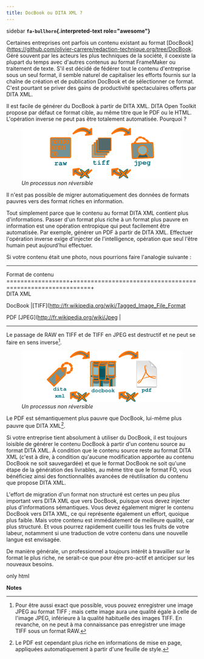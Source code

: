 ```yaml
---
title: DocBook ou DITA XML ?
---
```


 sidebar
**`fa-bullhorn`{.interpreted-text role="awesome"}**

Certaines entreprises ont parfois un contenu existant au format
\[DocBook\](<https://github.com/olivier-carrere/redaction-technique.org/tree/DocBook>.
Géré souvent par les acteurs les plus techniques de la société, il
coexiste la plupart du temps avec d'autres contenus au format
FrameMaker ou traitement de texte. S'il est décidé de fédérer tout le
contenu d'entreprise sous un seul format, il semble naturel de
capitaliser les efforts fournis sur la chaîne de création et de
publication DocBook et de sélectionner ce format. C'est pourtant se
priver des gains de productivité spectaculaires offerts par DITA XML.


Il est facile de générer du DocBook à partir de DITA XML. DITA Open
Toolkit propose par défaut ce format cible, au même titre que le PDF ou
le HTML. L'opération inverse ne peut pas être totalement automatisée.
Pourquoi ?

<figure>
<img src="graphics/entropie.svg" alt="graphics/entropie.svg" />
<figcaption><em>Un processus non réversible</em></figcaption>
</figure>

Il n'est pas possible de migrer automatiquement des données de formats
pauvres vers des format riches en information.

Tout simplement parce que le contenu au format DITA XML contient plus
d'informations. Passer d'un format plus riche à un format plus pauvre
en information est une opération entropique qui peut facilement être
automatisée. Par exemple, générer un PDF à partir de DITA XML. Effectuer
l'opération inverse exige d'injecter de l'intelligence, opération que
seul l'être humain peut aujourd'hui effectuer.

Si votre contenu était une photo, nous pourrions faire l'analogie
suivante :

  --------------------------------------------------------------------------------- -------------------------------------------------------------
  Format de contenu                                                                 
  ==================+===========================================================+   
  DITA XML                                                                          

  DocBook \|\[TIFF\](<http://fr.wikipedia.org/wiki/Tagged_Image_File_Format>        

  PDF                                                                               \[JPEG\](<http://fr.wikipedia.org/wiki/Jpeg> \|
  --------------------------------------------------------------------------------- -------------------------------------------------------------

Le passage de RAW en TIFF et de TIFF en JPEG est destructif et ne peut
se faire en sens inverse[^1].

<figure>
<img src="graphics/entropie-dita-docbook.svg"
alt="graphics/entropie-dita-docbook.svg" />
<figcaption><em>Un processus non réversible</em></figcaption>
</figure>

Le PDF est sémantiquement plus pauvre que DocBook, lui-même plus pauvre
que DITA XML[^2].

Si votre entreprise tient absolument à utiliser du DocBook, il est
toujours loisible de générer le contenu DocBook à partir d'un contenu
source au format DITA XML. À condition que le contenu source reste au
format DITA XML (c'est à dire, à condition qu'aucune modification
apportée au contenu DocBook ne soit sauvegardée) et que le format
DocBook ne soit qu'une étape de la génération des livrables, au même
titre que le format FO, vous bénéficiez ainsi des fonctionnalités
avancées de réutilisation du contenu que propose DITA XML.

L'effort de migration d'un format non structuré est certes un peu plus
important vers DITA XML que vers DocBook, puisque vous devez injecter
plus d'informations sémantiques. Vous devez également migrer le contenu
DocBook vers DITA XML, ce qui représente également un effort, quoique
plus faible. Mais votre contenu est immédiatement de meilleure qualité,
car plus structuré. Et vous pourrez rapidement cueillir tous les fruits
de votre labeur, notamment si une traduction de votre contenu dans une
nouvelle langue est envisagée.

De manière générale, un professionnel a toujours intérêt à travailler
sur le format le plus riche, ne serait-ce que pour être pro-actif et
anticiper sur les nouveaux besoins.

 only
html

**Notes**


[^1]: Pour être aussi exact que possible, vous pouvez enregistrer une
    image JPEG au format TIFF ; mais cette image aura une qualité égale
    à celle de l'image JPEG, inférieure à la qualité habituelle des
    images TIFF. En revanche, on ne peut à ma connaissance pas
    enregistrer une image TIFF sous un format RAW.

[^2]: Le PDF est cependant plus riche en informations de mise en page,
    appliquées automatiquement à partir d'une feuille de style.
